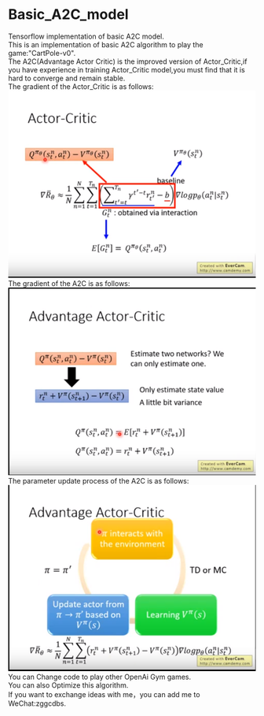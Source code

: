 # Basic_A2C_model
Tensorflow implementation of basic A2C model.    
This is an implementation of basic A2C algorithm to play the game:"CartPole-v0".    
The A2C(Advantage Actor Critic) is the improved version of Actor_Critic,if you have experience in training Actor_Critic model,you must find that it is hard to converge and remain stable.     
The gradient of the Actor_Critic is as follows:    
![image](https://github.com/TangLaoDA/Basic_A2C_model/blob/master/PPT/3.png)      
The gradient of the A2C is as follows:  
![image](https://github.com/TangLaoDA/Basic_A2C_model/blob/master/PPT/4.png)   
The parameter update process of the A2C is as follows:   
![image](https://github.com/TangLaoDA/Basic_A2C_model/blob/master/PPT/5.png)    
You can Change code to play other OpenAi Gym games.  
You can also Optimize this algorithm.  
If you want to exchange ideas with me，you can add me to WeChat:zggcdbs.  



